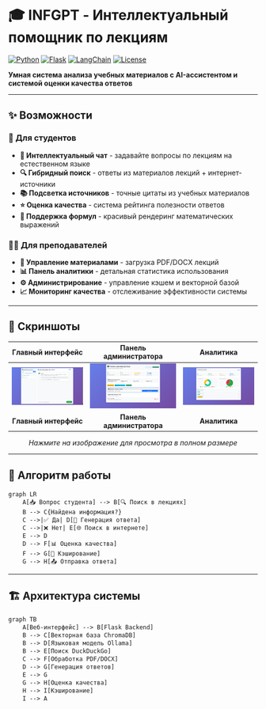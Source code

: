 # 🎓 INFGPT - Интеллектуальный помощник по лекциям

[![Python](https://img.shields.io/badge/Python-3.9+-blue.svg)](https://python.org)
[![Flask](https://img.shields.io/badge/Flask-2.3.3-green.svg)](https://flask.palletsprojects.com/)
[![LangChain](https://img.shields.io/badge/LangChain-0.0.347-orange.svg)](https://langchain.com)
[![License](https://img.shields.io/badge/License-MIT-yellow.svg)](https://opensource.org/licenses/MIT)

**Умная система анализа учебных материалов с AI-ассистентом и системой оценки качества ответов**

---

## ✨ Возможности

### 🎯 Для студентов
- **💬 Интеллектуальный чат** - задавайте вопросы по лекциям на естественном языке
- **🔍 Гибридный поиск** - ответы из материалов лекций + интернет-источники
- **📚 Подсветка источников** - точные цитаты из учебных материалов
- **⭐ Оценка качества** - система рейтинга полезности ответов
- **🎨 Поддержка формул** - красивый рендеринг математических выражений

### 👨‍🏫 Для преподавателей
- **📁 Управление материалами** - загрузка PDF/DOCX лекций
- **📊 Панель аналитики** - детальная статистика использования
- **⚙️ Администрирование** - управление кэшем и векторной базой
- **📈 Мониторинг качества** - отслеживание эффективности системы

---

## 📸 Скриншоты

<div align="center">

| Главный интерфейс | Панель администратора | Аналитика |
|:---:|:---:|:---:|
| [<img src="screenshots/main.png" width="300" alt="Главный интерфейс">](screenshots/main.png) | [<img src="screenshots/admin.png" width="300" alt="Панель администратора">](screenshots/admin.png) | [<img src="screenshots/analytics.png" width="300" alt="Аналитика">](screenshots/analytics.png) |
| **Главный интерфейс** | **Панель администратора** | **Аналитика** |

*Нажмите на изображение для просмотра в полном размере*

</div>

---

## 🔄 Алгоритм работы

```mermaid
graph LR
    A[📥 Вопрос студента] --> B[🔍 Поиск в лекциях]
    B --> C{Найдена информация?}
    C -->|✅ Да| D[🤖 Генерация ответа]
    C -->|❌ Нет| E[🌐 Поиск в интернете]
    E --> D
    D --> F[📊 Оценка качества]
    F --> G[💾 Кэширование]
    G --> H[📤 Отправка ответа]
```

---

## 🏗️ Архитектура системы

```mermaid
graph TB
    A[Веб-интерфейс] --> B[Flask Backend]
    B --> C[Векторная база ChromaDB]
    B --> D[Языковая модель Ollama]
    B --> E[Поиск DuckDuckGo]
    C --> F[Обработка PDF/DOCX]
    D --> G[Генерация ответов]
    E --> G
    G --> H[Оценка качества]
    H --> I[Кэширование]
    I --> A
